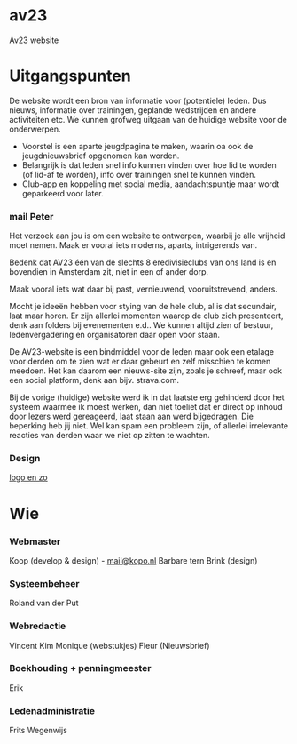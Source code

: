 # av23
Av23 website



# Uitgangspunten

De website wordt een bron van informatie voor (potentiele) leden. Dus nieuws, informatie over trainingen, geplande wedstrijden en andere activiteiten etc. We kunnen grofweg uitgaan van de huidige website voor de onderwerpen.

- Voorstel is een aparte jeugdpagina te maken, waarin oa ook de jeugdnieuwsbrief opgenomen kan worden.
- Belangrijk is dat leden snel info kunnen vinden over hoe lid te worden (of lid-af te worden), info over trainingen snel te kunnen vinden.
- Club-app en koppeling met social media, aandachtspuntje maar wordt geparkeerd voor later.


### mail Peter

Het verzoek aan jou is om een website te ontwerpen, waarbij je alle vrijheid moet nemen. 
Maak er vooral iets moderns, aparts, intrigerends van. 

Bedenk dat AV23 één van de slechts 8 eredivisieclubs van ons land is en bovendien in Amsterdam zit, niet in een of ander dorp. 

Maak vooral iets wat daar bij past, vernieuwend, vooruitstrevend, anders. 

Mocht je ideeën hebben voor stying van de hele club, al is dat secundair, laat maar horen. Er zijn allerlei momenten waarop de club zich presenteert, denk aan folders bij evenementen e.d.. We kunnen altijd zien of bestuur, ledenvergadering en organisatoren daar open voor staan. 

De AV23-website is een bindmiddel voor de leden maar ook een etalage voor derden om te zien wat er daar gebeurt en zelf misschien te komen meedoen. Het kan daarom een nieuws-site zijn, zoals je schreef, maar ook een social platform, denk aan bijv. strava.com.

Bij de vorige (huidige) website werd ik in dat laatste erg gehinderd door het systeem waarmee ik moest werken, dan niet toeliet dat er direct op inhoud door lezers werd gereageerd, laat staan aan werd bijgedragen. Die beperking heb jij niet. Wel kan spam een probleem zijn, of allerlei irrelevante reacties van derden waar we niet op zitten te wachten.


### Design

[logo en zo](/logo)





# Wie

### Webmaster
Koop (develop & design) - mail@kopo.nl
Barbare tern Brink (design)

### Systeembeheer
Roland van der Put


### Webredactie
Vincent
Kim 
Monique (webstukjes)
Fleur (Nieuwsbrief)


### Boekhouding + penningmeester
Erik

### Ledenadministratie
Frits Wegenwijs
